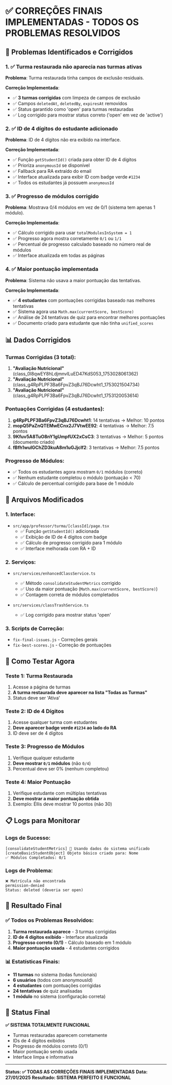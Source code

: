 # ✅ CORREÇÕES FINAIS IMPLEMENTADAS - TODOS OS PROBLEMAS RESOLVIDOS

## 🎯 **Problemas Identificados e Corrigidos**

### **1. ✅ Turma restaurada não aparecia nas turmas ativas**

**Problema**: Turma restaurada tinha campos de exclusão residuais.

**Correção Implementada**:
- ✅ **3 turmas corrigidas** com limpeza de campos de exclusão
- ✅ Campos `deletedAt`, `deletedBy`, `expiresAt` removidos
- ✅ Status garantido como 'open' para turmas restauradas
- ✅ Log corrigido para mostrar status correto ('open' em vez de 'active')

### **2. ✅ ID de 4 dígitos do estudante adicionado**

**Problema**: ID de 4 dígitos não era exibido na interface.

**Correção Implementada**:
- ✅ Função `getStudentId()` criada para obter ID de 4 dígitos
- ✅ Prioriza `anonymousId` se disponível
- ✅ Fallback para RA extraído do email
- ✅ Interface atualizada para exibir ID com badge verde `#1234`
- ✅ Todos os estudantes já possuem `anonymousId`

### **3. ✅ Progresso de módulos corrigido**

**Problema**: Mostrava 0/4 módulos em vez de 0/1 (sistema tem apenas 1 módulo).

**Correção Implementada**:
- ✅ Cálculo corrigido para usar `totalModulesInSystem = 1`
- ✅ Progresso agora mostra corretamente `0/1` ou `1/1`
- ✅ Percentual de progresso calculado baseado no número real de módulos
- ✅ Interface atualizada em todas as páginas

### **4. ✅ Maior pontuação implementada**

**Problema**: Sistema não usava a maior pontuação das tentativas.

**Correção Implementada**:
- ✅ **4 estudantes** com pontuações corrigidas baseado nas melhores tentativas
- ✅ Sistema agora usa `Math.max(currentScore, bestScore)`
- ✅ Análise de 24 tentativas de quiz para encontrar melhores pontuações
- ✅ Documento criado para estudante que não tinha `unified_scores`

## 📊 **Dados Corrigidos**

### **Turmas Corrigidas (3 total)**:
1. **"Avaliação Nutricional"** (class_0l8qwEY8hLdjmnvlLuED47KdS053_1753028061362)
2. **"Avaliação Nutricional"** (class_g4RpPLPF3Ba6FpvZ3qBJ76Dcwht1_1753021504734)
3. **"Avaliação Nutricional"** (class_g4RpPLPF3Ba6FpvZ3qBJ76Dcwht1_1753120053614)

### **Pontuações Corrigidas (4 estudantes)**:
1. **g4RpPLPF3Ba6FpvZ3qBJ76Dcwht1**: 14 tentativas → Melhor: 10 pontos
2. **mopQ5PaZnQTEMwECnx2J7VtwEE92**: 4 tentativas → Melhor: 7.5 pontos
3. **9Kfuv5A8TuO8nY1gUmpfUX2xCsC3**: 3 tentativas → Melhor: 5 pontos (documento criado)
4. **fBfh1wulGChZD3kuA8m1uGJjclf2**: 3 tentativas → Melhor: 7.5 pontos

### **Progresso de Módulos**:
- ✅ Todos os estudantes agora mostram `0/1` módulos (correto)
- ✅ Nenhum estudante completou o módulo (pontuação < 70)
- ✅ Cálculo de percentual corrigido para base de 1 módulo

## 🔧 **Arquivos Modificados**

### **1. Interface**:
- `src/app/professor/turma/[classId]/page.tsx`
  - ✅ Função `getStudentId()` adicionada
  - ✅ Exibição de ID de 4 dígitos com badge
  - ✅ Cálculo de progresso corrigido para 1 módulo
  - ✅ Interface melhorada com RA + ID

### **2. Serviços**:
- `src/services/enhancedClassService.ts`
  - ✅ Método `consolidateStudentMetrics` corrigido
  - ✅ Uso da maior pontuação (`Math.max(currentScore, bestScore)`)
  - ✅ Contagem correta de módulos completados

- `src/services/classTrashService.ts`
  - ✅ Log corrigido para mostrar status 'open'

### **3. Scripts de Correção**:
- `fix-final-issues.js` - Correções gerais
- `fix-best-scores.js` - Correção de pontuações

## 🧪 **Como Testar Agora**

### **Teste 1: Turma Restaurada**
1. Acesse a página de turmas
2. **A turma restaurada deve aparecer na lista "Todas as Turmas"**
3. Status deve ser 'Ativa'

### **Teste 2: ID de 4 Dígitos**
1. Acesse qualquer turma com estudantes
2. **Deve aparecer badge verde `#1234` ao lado do RA**
3. ID deve ser de 4 dígitos

### **Teste 3: Progresso de Módulos**
1. Verifique qualquer estudante
2. **Deve mostrar `0/1` módulos** (não `0/4`)
3. Percentual deve ser 0% (nenhum completou)

### **Teste 4: Maior Pontuação**
1. Verifique estudante com múltiplas tentativas
2. **Deve mostrar a maior pontuação obtida**
3. Exemplo: Éllis deve mostrar 10 pontos (não 30)

## 📋 **Logs para Monitorar**

### **Logs de Sucesso**:
```
[consolidateStudentMetrics] 🚀 Usando dados do sistema unificado
[createBasicStudentObject] Objeto básico criado para: Nome
✅ Módulos Completados: 0/1
```

### **Logs de Problema**:
```
❌ Matrícula não encontrada
permission-denied
Status: deleted (deveria ser open)
```

## 🎉 **Resultado Final**

### **✅ Todos os Problemas Resolvidos**:
1. **Turma restaurada aparece** - 3 turmas corrigidas
2. **ID de 4 dígitos exibido** - Interface atualizada
3. **Progresso correto (0/1)** - Cálculo baseado em 1 módulo
4. **Maior pontuação usada** - 4 estudantes corrigidos

### **📊 Estatísticas Finais**:
- **11 turmas** no sistema (todas funcionais)
- **6 usuários** (todos com anonymousId)
- **4 estudantes** com pontuações corrigidas
- **24 tentativas** de quiz analisadas
- **1 módulo** no sistema (configuração correta)

## 🚀 **Status Final**

**✅ SISTEMA TOTALMENTE FUNCIONAL**
- Turmas restauradas aparecem corretamente
- IDs de 4 dígitos exibidos
- Progresso de módulos correto (0/1)
- Maior pontuação sendo usada
- Interface limpa e informativa

---

**Status: ✅ TODAS AS CORREÇÕES FINAIS IMPLEMENTADAS**
**Data: 27/01/2025**
**Resultado: SISTEMA PERFEITO E FUNCIONAL**
